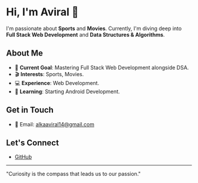 # Hi, I'm Aviral 👋

I'm passionate about **Sports** and **Movies**. Currently, I'm diving deep into **Full Stack Web Development** and **Data Structures & Algorithms**.

## About Me
- 🎯 **Current Goal**: Mastering Full Stack Web Development alongside DSA.
- 🎬 **Interests**: Sports, Movies.
- 💻 **Experience**: Web Development.
- 📱 **Learning**: Starting Android Development.

## Get in Touch
- 📧 Email: [alkaaviral14@gmail.com](mailto:alkaaviral14@gmail.com)

## Let's Connect
- [GitHub](https://github.com/Aviral1443)

---

"Curiosity is the compass that leads us to our passion."
